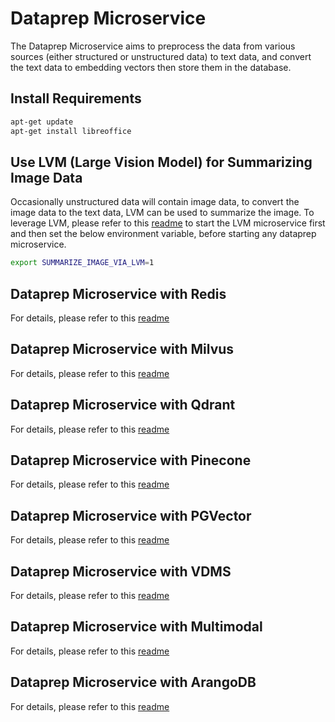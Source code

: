 # Dataprep Microservice

The Dataprep Microservice aims to preprocess the data from various sources (either structured or unstructured data) to text data, and convert the text data to embedding vectors then store them in the database.

## Install Requirements

```bash
apt-get update
apt-get install libreoffice
```

## Use LVM (Large Vision Model) for Summarizing Image Data

Occasionally unstructured data will contain image data, to convert the image data to the text data, LVM can be used to summarize the image. To leverage LVM, please refer to this [readme](../lvms/llava/README.md) to start the LVM microservice first and then set the below environment variable, before starting any dataprep microservice.

```bash
export SUMMARIZE_IMAGE_VIA_LVM=1
```

## Dataprep Microservice with Redis

For details, please refer to this [readme](redis/README.md)

## Dataprep Microservice with Milvus

For details, please refer to this [readme](milvus/langchain/README.md)

## Dataprep Microservice with Qdrant

For details, please refer to this [readme](qdrant/langchain/README.md)

## Dataprep Microservice with Pinecone

For details, please refer to this [readme](pinecone/langchain/README.md)

## Dataprep Microservice with PGVector

For details, please refer to this [readme](pgvector/langchain/README.md)

## Dataprep Microservice with VDMS

For details, please refer to this [readme](vdms/README.md)

## Dataprep Microservice with Multimodal

For details, please refer to this [readme](multimodal/redis/langchain/README.md)

## Dataprep Microservice with ArangoDB

For details, please refer to this [readme](arango/langchain/README.md)
